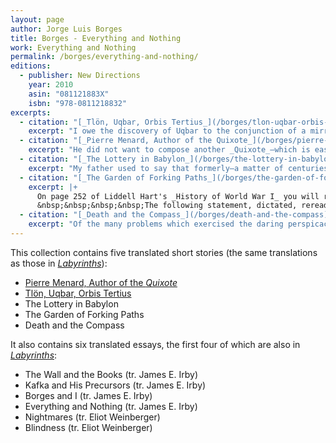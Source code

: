 ```yaml
---
layout: page
author: Jorge Luis Borges
title: Borges - Everything and Nothing
work: Everything and Nothing
permalink: /borges/everything-and-nothing/
editions:
  - publisher: New Directions
    year: 2010
    asin: "081121883X"
    isbn: "978-0811218832"
excerpts:
  - citation: "[_Tlön, Uqbar, Orbis Tertius_](/borges/tlon-uqbar-orbis-tertius)"
    excerpt: "I owe the discovery of Uqbar to the conjunction of a mirror and an encylopedia. The mirror troubled the depths of a corridor in a country house on Gaona Street in Ramos Mejía; the encylopedia is fallaciously called _The Anglo-American Cyclopaedia_ (New York, 1917) and is a literal but delinquent reprint of the _Encyclopaedia Britannica_ of 1902."
  - citation: "[_Pierre Menard, Author of the Quixote_](/borges/pierre-menard-author-of-the-quixote)"
    excerpt: "He did not want to compose another _Quixote_—which is easy—but _the Quixote itself_. Needless to say, he never contemplated a mechanical transcription of the original; he did not propose to copy it. His admirable intention was to produce a few pages which would coincide—word for word and line for line—with those of Miguel Cervantes."
  - citation: "[_The Lottery in Babylon_](/borges/the-lottery-in-babylon)"
    excerpt: "My father used to say that formerly—a matter of centuries, of years—the lottery in Babylon was a game of plebeian character. He recounted (I don't know whether rightly) that barbers sold, in exchange for copper coins, squares of bone or of parchment adorned with symbols. In broad daylight a drawing took place. Those who won received silver coins without any other test of luck. The system was elementary, as you can see."
  - citation: "[_The Garden of Forking Paths_](/borges/the-garden-of-forking-paths)"
    excerpt: |+
      On page 252 of Liddell Hart's _History of World War I_ you will read that an attack against the Serre-Montauban line by thirteen British divisions (supported by 1,400 artillery pieces), planned for 24 July 1916, had to be postponed until the morning of the 29th. The torrential rains, Captain Liddell Hart comments, caused this delay, an insignificant one, to be sure.
      &nbsp;&nbsp;&nbsp;&nbsp;The following statement, dictated, reread and signed by Dr Yu Tsun, former professor of English at the _Hochschule_ at Tsingtao, throws an unsuspected light over the whole affair. The first two pages of the document are missing.
  - citation: "[_Death and the Compass_](/borges/death-and-the-compass)"
    excerpt: "Of the many problems which exercised the daring perspicacity of Lönnrot none was so strange - so harshly strange, we may say - as the staggered series of bloody acts which culminated at the villa of Triste-le-Roy, amid the boundless odour of the eucalypti. It is true that Erik Lönnrot did not succeed in preventing the last crime, but it is indisputable that he foresaw it. Nor did he, of course, guess the identity of Yarmolinsky's unfortunate assassin, but he did divine the secret morphology of the vicious series as well as the participation of Red Scharlach, whose alias is Scharlach the Dandy. This criminal (as so many others) had sworn on his honour to kill Lönnrot, but the latter had never allowed himself to be intimidated. Lönnrot thought of himself as a pure thinker, an Auguste Dupin, but there was something of the adventurer in him; and even of the gamester."
---
```

This collection contains five translated short stories (the same translations as those in [_Labyrinths_](/borges/labyrinths)):

* [Pierre Menard, Author of the _Quixote_](/borges/pierre-menard-author-of-the-quixote)
* [Tlön, Uqbar, Orbis Tertius](/borges/tlon-uqbar-orbis-tertius)
* The Lottery in Babylon
* The Garden of Forking Paths
* Death and the Compass

It also contains six translated essays, the first four of which are also in [_Labyrinths_](/borges/labyrinths):

* The Wall and the Books (tr. James E. Irby)
* Kafka and His Precursors (tr. James E. Irby)
* Borges and I (tr. James E. Irby)
* Everything and Nothing (tr. James E. Irby)
* Nightmares (tr. Eliot Weinberger)
* Blindness (tr. Eliot Weinberger)
